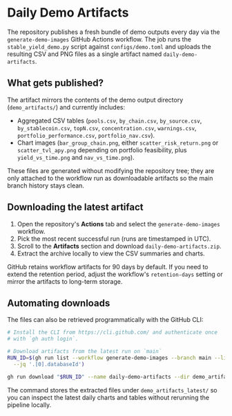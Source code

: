 # Daily Demo Artifacts

The repository publishes a fresh bundle of demo outputs every day via the
`generate-demo-images` GitHub Actions workflow. The job runs the
`stable_yield_demo.py` script against `configs/demo.toml` and uploads the
resulting CSV and PNG files as a single artifact named
`daily-demo-artifacts`.

## What gets published?

The artifact mirrors the contents of the demo output directory
(`demo_artifacts/`) and currently includes:

- Aggregated CSV tables (`pools.csv`, `by_chain.csv`, `by_source.csv`,
  `by_stablecoin.csv`, `topN.csv`, `concentration.csv`, `warnings.csv`,
  `portfolio_performance.csv`, `portfolio_nav.csv`).
- Chart images (`bar_group_chain.png`, either `scatter_risk_return.png`
  or `scatter_tvl_apy.png` depending on portfolio feasibility, plus
  `yield_vs_time.png` and `nav_vs_time.png`).

These files are generated without modifying the repository tree; they are
only attached to the workflow run as downloadable artifacts so the main
branch history stays clean.

## Downloading the latest artifact

1. Open the repository's **Actions** tab and select the
   `generate-demo-images` workflow.
2. Pick the most recent successful run (runs are timestamped in UTC).
3. Scroll to the **Artifacts** section and download
   `daily-demo-artifacts.zip`.
4. Extract the archive locally to view the CSV summaries and charts.

GitHub retains workflow artifacts for 90 days by default. If you need to
extend the retention period, adjust the workflow's `retention-days`
setting or mirror the artifacts to long-term storage.

## Automating downloads

The files can also be retrieved programmatically with the GitHub CLI:

```bash
# Install the CLI from https://cli.github.com/ and authenticate once
# with `gh auth login`.

# Download artifacts from the latest run on `main`
RUN_ID=$(gh run list --workflow generate-demo-images --branch main --limit 1 --json databaseId \
  --jq '.[0].databaseId')

gh run download "$RUN_ID" --name daily-demo-artifacts --dir demo_artifacts_latest
```

The command stores the extracted files under `demo_artifacts_latest/` so
you can inspect the latest daily charts and tables without rerunning the
pipeline locally.
